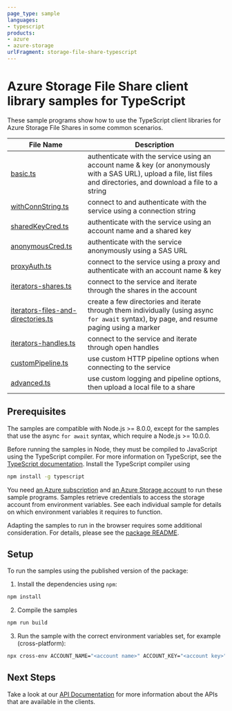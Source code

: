 ```yaml
---
page_type: sample
languages:
- typescript
products:
- azure
- azure-storage
urlFragment: storage-file-share-typescript
---
```


# Azure Storage File Share client library samples for TypeScript

These sample programs show how to use the TypeScript client libraries for Azure Storage File Shares in some common scenarios.

|__File Name__|__Description__|
|-------------|---------------|
|[basic.ts][basic]|authenticate with the service using an account name & key (or anonymously with a SAS URL), upload a file, list files and directories, and download a file to a string|
|[withConnString.ts][withConnString]|connect to and authenticate with the service using a connection string|
|[sharedKeyCred.ts][sharedKeyCred]|authenticate with the service using an account name and a shared key|
|[anonymousCred.ts][anonymousCred]|authenticate with the service anonymously using a SAS URL|
|[proxyAuth.ts][proxyAuth]|connect to the service using a proxy and authenticate with an account name & key|
|[iterators-shares.ts][iterators-shares]|connect to the service and iterate through the shares in the account|
|[iterators-files-and-directories.ts][iterators-files-and-directories]|create a few directories and iterate through them individually (using async `for await` syntax), by page, and resume paging using a marker|
|[iterators-handles.ts][iterators-handles]|connect to the service and iterate through open handles|
|[customPipeline.ts][customPipeline]|use custom HTTP pipeline options when connecting to the service|
|[advanced.ts][advanced]|use custom logging and pipeline options, then upload a local file to a share|

## Prerequisites

The samples are compatible with Node.js >= 8.0.0, except for the samples that use the async `for await` syntax, which require a Node.js >= 10.0.0.

Before running the samples in Node, they must be compiled to JavaScript using the TypeScript compiler. For more information on TypeScript, see the [TypeScript documentation][typescript]. Install the TypeScript compiler using

```bash
npm install -g typescript
```

You need [an Azure subscription][freesub] and [an Azure Storage account][azstorage] to run these sample programs. Samples retrieve credentials to access the storage account from environment variables. See each individual sample for details on which environment variables it requires to function.

Adapting the samples to run in the browser requires some additional consideration. For details, please see the [package README][package].

## Setup

To run the samples using the published version of the package:

1. Install the dependencies using `npm`:
```bash
npm install
```
2. Compile the samples
```bash
npm run build
```
3. Run the sample with the correct environment variables set, for example (cross-platform):
```bash
npx cross-env ACCOUNT_NAME="<account name>" ACCOUNT_KEY="<account key>" node dist/basic.js
```

## Next Steps

Take a look at our [API Documentation][apiref] for more information about the APIs that are available in the clients.

[basic]: https://github.com/Azure/azure-sdk-for-js/tree/master/sdk/storage/storage-file-share/samples/typescript/basic.ts
[proxyAuth]: https://github.com/Azure/azure-sdk-for-js/tree/master/sdk/storage/storage-file-share/samples/typescript/proxyAuth.ts
[withConnString]: https://github.com/Azure/azure-sdk-for-js/tree/master/sdk/storage/storage-file-share/samples/typescript/withConnString.ts
[iterators-files-and-directories]: https://github.com/Azure/azure-sdk-for-js/tree/master/sdk/storage/storage-file-share/samples/typescript/iterators-files-and-directories.ts
[sharedKeyCred]: https://github.com/Azure/azure-sdk-for-js/tree/master/sdk/storage/storage-file-share/samples/typescript/sharedKeyCred.ts
[anonymousCred]: https://github.com/Azure/azure-sdk-for-js/tree/master/sdk/storage/storage-file-share/samples/typescript/anonymousCred.ts
[iterators-handles]: https://github.com/Azure/azure-sdk-for-js/tree/master/sdk/storage/storage-file-share/samples/typescript/iterators-handles.ts
[customPipeline]: https://github.com/Azure/azure-sdk-for-js/tree/master/sdk/storage/storage-file-share/samples/typescript/customPipeline.ts
[advanced]: https://github.com/Azure/azure-sdk-for-js/tree/master/sdk/storage/storage-file-share/samples/typescript/advanced.ts
[iterators-shares]: https://github.com/Azure/azure-sdk-for-js/tree/master/sdk/storage/storage-file-share/samples/typescript/iterators-shares.ts

[apiref]: https://azure.github.io/azure-sdk-for-js/storage.html#azure-storage-file-share
[azstorage]: https://docs.microsoft.com/azure/storage/common/storage-account-overview
[freesub]: https://azure.microsoft.com/free/
[package]: https://github.com/Azure/azure-sdk-for-js/tree/master/sdk/storage/storage-file-share/README.md
[typescript]: https://www.typescriptlang.org/docs/home.html